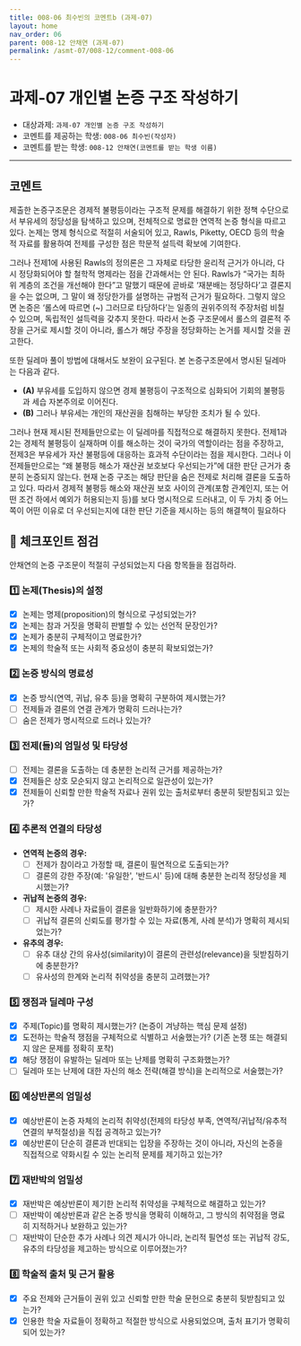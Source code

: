 ```yaml
---
title: 008-06 최수빈의 코멘트b (과제-07) 
layout: home
nav_order: 06
parent: 008-12 안채연 (과제-07)
permalink: /asmt-07/008-12/comment-008-06
---
```


# 과제-07 개인별 논증 구조 작성하기

- 대상과제: `과제-07 개인별 논증 구조 작성하기`
- 코멘트를 제공하는 학생: `008-06 최수빈(작성자)` 
- 코멘트를 받는 학생: `008-12 안채연(코멘트를 받는 학생 이름)` 

---

## 코멘트

제출한 논증구조문은 경제적 불평등이라는 구조적 문제를 해결하기 위한 정책 수단으로서 부유세의 정당성을 탐색하고 있으며, 전체적으로 명료한 연역적 논증 형식을 따르고 있다. 논제는 명제 형식으로 적절히 서술되어 있고, Rawls, Piketty, OECD 등의 학술적 자료를 활용하여 전제를 구성한 점은 학문적 설득력 확보에 기여한다. 

그러나 전제1에 사용된 Rawls의 정의론은 그 자체로 타당한 윤리적 근거가 아니라, 다시 정당화되어야 할 철학적 명제라는 점을 간과해서는 안 된다. Rawls가 “국가는 최하위 계층의 조건을 개선해야 한다”고 말했기 때문에 곧바로 ‘재분배는 정당하다’고 결론지을 수는 없으며, 그 말이 왜 정당한가를 설명하는 규범적 근거가 필요하다. 그렇지 않으면 논증은 ‘롤스에 따르면 (~) 그러므로 타당하다’는 일종의 권위주의적 주장처럼 비칠 수 있으며, 독립적인 설득력을 갖추지 못한다. 따라서 논증 구조문에서 롤스의 결론적 주장을 근거로 제시할 것이 아니라, 롤스가 해당 주장을 정당화하는 논거를 제시할 것을 권고한다.

또한 딜레마 풀이 방법에 대해서도 보완이 요구된다. 본 논증구조문에서 명시된 딜레마는 다음과 같다.
- **(A)** 부유세를 도입하지 않으면 경제 불평등이 구조적으로 심화되어 기회의 불평등과 세습 자본주의로 이어진다.
- **(B)** 그러나 부유세는 개인의 재산권을 침해하는 부당한 조치가 될 수 있다.

그러나 현재 제시된 전제들만으로는 이 딜레마를 직접적으로 해결하지 못한다. 전제1과 2는 경제적 불평등이 실재하며 이를 해소하는 것이 국가의 역할이라는 점을 주장하고, 전제3은 부유세가 자산 불평등에 대응하는 효과적 수단이라는 점을 제시한다. 그러나 이 전제들만으로는 “왜 불평등 해소가 재산권 보호보다 우선되는가”에 대한 판단 근거가 충분히 논증되지 않는다. 현재 논증 구조는 해당 판단을 숨은 전제로 처리해 결론을 도출하고 있다. 따라서 경제적 불평등 해소와 재산권 보호 사이의 관계(포함 관계인지, 또는 어떤 조건 하에서 예외가 허용되는지 등)를 보다 명시적으로 드러내고, 이 두 가치 중 어느 쪽이 어떤 이유로 더 우선되는지에 대한 판단 기준을 제시하는 등의 해결책이 필요하다

## 📌 체크포인트 점검

안채연의 논증 구조문이 적절히 구성되었는지 다음 항목들을 점검하라.

### 1️⃣ **논제(Thesis)의 설정**
- [x] 논제는 명제(proposition)의 형식으로 구성되었는가?
- [x] 논제는 참과 거짓을 명확히 판별할 수 있는 선언적 문장인가?
- [x] 논제가 충분히 구체적이고 명료한가?
- [x] 논제의 학술적 또는 사회적 중요성이 충분히 확보되었는가?

### 2️⃣ **논증 방식의 명료성**
- [x] 논증 방식(연역, 귀납, 유추 등)을 명확히 구분하여 제시했는가?
- [ ] 전제들과 결론의 연결 관계가 명확히 드러나는가?
- [ ] 숨은 전제가 명시적으로 드러나 있는가?

### 3️⃣ **전제(들)의 엄밀성 및 타당성**
- [ ] 전제는 결론을 도출하는 데 충분한 논리적 근거를 제공하는가?
- [x] 전제들은 상호 모순되지 않고 논리적으로 일관성이 있는가?
- [x] 전제들이 신뢰할 만한 학술적 자료나 권위 있는 출처로부터 충분히 뒷받침되고 있는가?

### 4️⃣ **추론적 연결의 타당성**
- **연역적 논증의 경우:**
  - [ ] 전제가 참이라고 가정할 때, 결론이 필연적으로 도출되는가?
  - [ ] 결론의 강한 주장(예: '유일한', '반드시' 등)에 대해 충분한 논리적 정당성을 제시했는가?

- **귀납적 논증의 경우:**
  - [ ] 제시한 사례나 자료들이 결론을 일반화하기에 충분한가?
  - [ ] 귀납적 결론의 신뢰도를 평가할 수 있는 자료(통계, 사례 분석)가 명확히 제시되었는가?

- **유추의 경우:**
  - [ ] 유추 대상 간의 유사성(similarity)이 결론의 관련성(relevance)을 뒷받침하기에 충분한가?
  - [ ] 유사성의 한계와 논리적 취약성을 충분히 고려했는가?

### 5️⃣ **쟁점과 딜레마 구성**
- [x] 주제(Topic)를 명확히 제시했는가? (논증이 겨냥하는 핵심 문제 설정)
- [x] 도전하는 학술적 쟁점을 구체적으로 식별하고 서술했는가? (기존 논쟁 또는 해결되지 않은 문제를 정확히 포착)
- [x] 해당 쟁점이 유발하는 딜레마 또는 난제를 명확히 구조화했는가?
- [ ] 딜레마 또는 난제에 대한 자신의 해소 전략(해결 방식)을 논리적으로 서술했는가?

### 6️⃣ **예상반론의 엄밀성**
- [x] 예상반론이 논증 자체의 논리적 취약성(전제의 타당성 부족, 연역적/귀납적/유추적 연결의 부적절성)을 직접 공격하고 있는가?
- [x] 예상반론이 단순히 결론과 반대되는 입장을 주장하는 것이 아니라, 자신의 논증을 직접적으로 약화시킬 수 있는 논리적 문제를 제기하고 있는가?

### 7️⃣ **재반박의 엄밀성**
- [x] 재반박은 예상반론이 제기한 논리적 취약성을 구체적으로 해결하고 있는가?
- [ ] 재반박이 예상반론과 같은 논증 방식을 명확히 이해하고, 그 방식의 취약점을 명료히 지적하거나 보완하고 있는가?
- [ ] 재반박이 단순한 추가 사례나 의견 제시가 아니라, 논리적 필연성 또는 귀납적 강도, 유추의 타당성을 제고하는 방식으로 이루어졌는가?

### 8️⃣ **학술적 출처 및 근거 활용**
- [x] 주요 전제와 근거들이 권위 있고 신뢰할 만한 학술 문헌으로 충분히 뒷받침되고 있는가?
- [x] 인용한 학술 자료들이 정확하고 적절한 방식으로 사용되었으며, 출처 표기가 명확히 되어 있는가?
